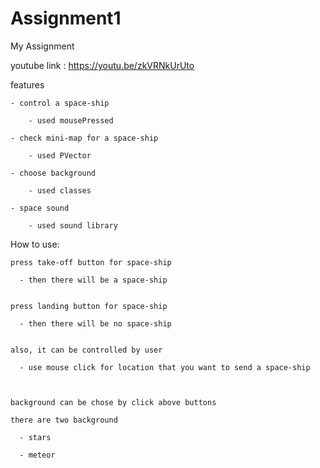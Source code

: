 # Assignment1
My Assignment


youtube link : https://youtu.be/zkVRNkUrUto


features

    - control a space-ship
        
        - used mousePressed
    
    - check mini-map for a space-ship
    
        - used PVector
    
    - choose background
    
        - used classes
    
    - space sound
    
        - used sound library


How to use:

    press take-off button for space-ship
  
      - then there will be a space-ship
      

    press landing button for space-ship
    
      - then there will be no space-ship
      
      
    also, it can be controlled by user
    
      - use mouse click for location that you want to send a space-ship
      
      
      
    background can be chose by click above buttons
    
    there are two background
    
      - stars
      
      - meteor
  
  



